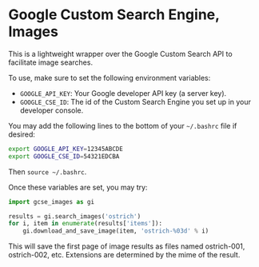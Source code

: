 # Google Custom Search Engine, Images
This is a lightweight wrapper over the Google Custom Search API to facilitate
image searches.

To use, make sure to set the following environment variables:

* `GOOGLE_API_KEY`: Your Google developer API key (a server key).
* `GOOGLE_CSE_ID`:  The id of the Custom Search Engine you set up in your developer
                console.

You may add the following lines to the bottom of your `~/.bashrc` file if desired:
```bash
export GOOGLE_API_KEY=12345ABCDE
export GOOGLE_CSE_ID=54321EDCBA
```
Then `source ~/.bashrc`.

Once these variables are set, you may try:
```python
import gcse_images as gi

results = gi.search_images('ostrich')
for i, item in enumerate(results['items']):
    gi.download_and_save_image(item, 'ostrich-%03d' % i)
```

This will save the first page of image results as files named ostrich-001,
ostrich-002, etc. Extensions are determined by the mime of the result.
